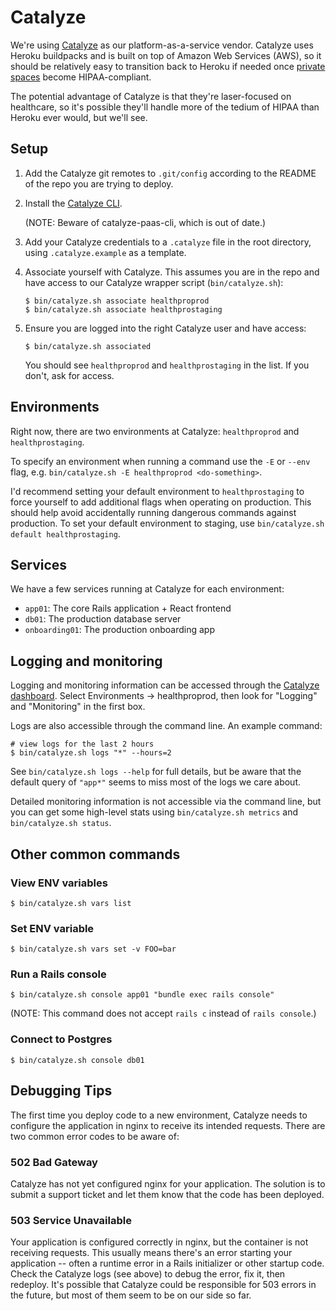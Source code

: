# Catalyze

We're using [Catalyze](https://catalyze.io/) as our platform-as-a-service
vendor. Catalyze uses Heroku buildpacks and is built on top of Amazon Web
Services (AWS), so it should be relatively easy to transition back to Heroku if
needed once [private spaces](https://www.heroku.com/private-spaces) become
HIPAA-compliant.

The potential advantage of Catalyze is that they're laser-focused on
healthcare, so it's possible they'll handle more of the tedium of HIPAA than
Heroku ever would, but we'll see.

## Setup

1. Add the Catalyze git remotes to `.git/config` according to the README of the
   repo you are trying to deploy.

1. Install the [Catalyze CLI](https://github.com/catalyzeio/cli).

   (NOTE: Beware of catalyze-paas-cli, which is out of date.)

1. Add your Catalyze credentials to a `.catalyze` file in the root directory,
   using `.catalyze.example` as a template.

1. Associate yourself with Catalyze. This assumes you are in the repo and have
   access to our Catalyze wrapper script (`bin/catalyze.sh`):

   ```
   $ bin/catalyze.sh associate healthproprod
   $ bin/catalyze.sh associate healthprostaging
   ```

1. Ensure you are logged into the right Catalyze user and have access:

   ```
   $ bin/catalyze.sh associated
   ```

   You should see `healthproprod` and `healthprostaging` in the list. If you
   don't, ask for access.

## Environments

Right now, there are two environments at Catalyze: `healthproprod` and
`healthprostaging`.

To specify an environment when running a command use the `-E` or `--env` flag,
e.g. `bin/catalyze.sh -E healthproprod <do-something>`.

I'd recommend setting your default environment to `healthprostaging` to force
yourself to add additional flags when operating on production. This should help
avoid accidentally running dangerous commands against production. To set your
default environment to staging, use `bin/catalyze.sh default healthprostaging`.

## Services

We have a few services running at Catalyze for each environment:

- `app01`: The core Rails application + React frontend
- `db01`: The production database server
- `onboarding01`: The production onboarding app

## Logging and monitoring

Logging and monitoring information can be accessed through the [Catalyze
dashboard](https://dashboard.catalyze.io/signin). Select Environments ->
healthproprod, then look for "Logging" and "Monitoring" in the first box.

Logs are also accessible through the command line. An example command:

    # view logs for the last 2 hours
    $ bin/catalyze.sh logs "*" --hours=2

See `bin/catalyze.sh logs --help` for full details, but be aware that the
default query of `"app*"` seems to miss most of the logs we care about.

Detailed monitoring information is not accessible via the command line, but you
can get some high-level stats using `bin/catalyze.sh metrics` and
`bin/catalyze.sh status`.

## Other common commands

### View ENV variables

    $ bin/catalyze.sh vars list

### Set ENV variable

    $ bin/catalyze.sh vars set -v FOO=bar

### Run a Rails console

    $ bin/catalyze.sh console app01 "bundle exec rails console"

(NOTE: This command does not accept `rails c` instead of `rails console`.)

### Connect to Postgres

    $ bin/catalyze.sh console db01

## Debugging Tips

The first time you deploy code to a new environment, Catalyze needs to
configure the application in nginx to receive its intended requests. There are
two common error codes to be aware of:

### 502 Bad Gateway

Catalyze has not yet configured nginx for your application. The solution is to
submit a support ticket and let them know that the code has been deployed.

### 503 Service Unavailable

Your application is configured correctly in nginx, but the container is not
receiving requests. This usually means there's an error starting your
application -- often a runtime error in a Rails initializer or other startup
code. Check the Catalyze logs (see above) to debug the error, fix it, then
redeploy. It's possible that Catalyze could be responsible for 503 errors in
the future, but most of them seem to be on our side so far.
